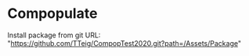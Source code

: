 # Compopulate

Install package from git URL: "https://github.com/TTeig/CompopTest2020.git?path=/Assets/Package"